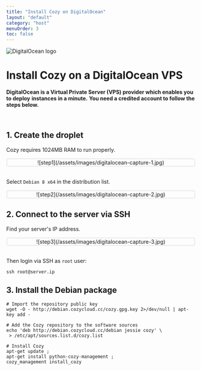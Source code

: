 ```yaml
---
title: "Install Cozy on DigitalOcean"
layout: "default"
category: "host"
menuOrder: 3
toc: false
---
```



<div class="install-inner-logo">
<img alt="DigitalOcean logo" src="/assets/images/host/digitalocean-logo.svg">
</div>

# Install Cozy on a DigitalOcean VPS

**DigitalOcean is a Virtual Private Server (VPS) provider which enables you to deploy**
**instances in a minute.**
**You need a credited account to follow the steps below.**

<br>

## 1. Create the droplet

Cozy requires 1024MB RAM to run properly.

<div style="border: 3px solid #eee; text-align: center; border-radius: 5px">
![step1](/assets/images/digitalocean-capture-1.jpg)
</div>

<br>

Select `Debian 8 x64` in the distribution list.

<div style="border: 3px solid #eee; text-align: center; border-radius: 5px">
![step2](/assets/images/digitalocean-capture-2.jpg)
</div>


## 2. Connect to the server via SSH

Find your server's IP address.

<div style="border: 3px solid #eee; text-align: center; border-radius: 5px">
![step3](/assets/images/digitalocean-capture-3.jpg)
</div>

<br>

Then login via SSH as `root` user:
```
ssh root@server.ip
```


## 3. Install the Debian package

```
# Import the repository public key
wget -O - http://debian.cozycloud.cc/cozy.gpg.key 2>/dev/null | apt-key add -

# Add the Cozy repository to the software sources
echo 'deb http://debian.cozycloud.cc/debian jessie cozy' \
 > /etc/apt/sources.list.d/cozy.list

# Install Cozy
apt-get update ;
apt-get install python-cozy-management ;
cozy_management install_cozy
```
